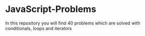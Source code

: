 # JavaScript-Problems
In this repository you will find 40 problems which are solved with conditionals, loops and iterators
